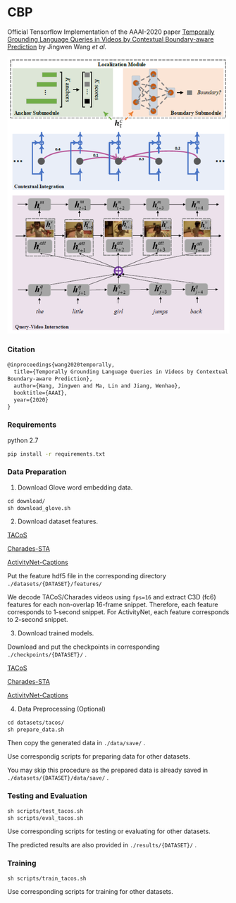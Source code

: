 # CBP
Official Tensorflow Implementation of the AAAI-2020 paper [Temporally Grounding Language Queries in Videos by Contextual Boundary-aware Prediction](https://arxiv.org/abs/1909.05010) by Jingwen Wang *et al.*

![alt text](method.png)

### Citation

    @inproceedings{wang2020temporally,
      title={Temporally Grounding Language Queries in Videos by Contextual Boundary-aware Prediction},
      author={Wang, Jingwen and Ma, Lin and Jiang, Wenhao},
      booktitle={AAAI},
      year={2020}
    }

### Requirements
python 2.7
``` bash
pip install -r requirements.txt
```

### Data Preparation
1. Download Glove word embedding data.
``` shell
cd download/
sh download_glove.sh
```

2. Download dataset features.

[TACoS](https://drive.google.com/file/d/13JLnFhSzi8MPRzOG2Ao_q-J5-T5tewcg/view?usp=sharing)

[Charades-STA](https://pan.baidu.com/s/1ODW4JIXfCCIbozPcaD_-UA)

[ActivityNet-Captions](https://pan.baidu.com/s/1W9S7_nHf3nzDm1TDjm0YBA)

Put the feature hdf5 file in the corresponding directory `./datasets/{DATASET}/features/`

We decode TACoS/Charades videos using `fps=16` and extract C3D (fc6) features for each non-overlap 16-frame snippet. Therefore, each feature corresponds to 1-second snippet. For ActivityNet, each feature corresponds to 2-second snippet.

3. Download trained models.

Download and put the checkpoints in corresponding `./checkpoints/{DATASET}/` .

[TACoS](https://drive.google.com/file/d/1cyja-U3weuo7CDYhLMMr511Yn1SiXRnc/view?usp=sharing)

[Charades-STA](https://drive.google.com/file/d/1eKupvkgD2s9ViFltXF6KPVAZr0Nu5XGu/view?usp=sharing)

[ActivityNet-Captions](https://drive.google.com/file/d/11FEUaH4Vd9TGcFaowOp4PD9Kn-GVWHEP/view?usp=sharing)


4. Data Preprocessing (Optional)
``` shell
cd datasets/tacos/
sh prepare_data.sh
```
Then copy the generated data in `./data/save/` .

Use correspondig scripts for preparing data for other datasets.

You may skip this procedure as the prepared data is already saved in `./datasets/{DATASET}/data/save/` .

### Testing and Evaluation

``` shell
sh scripts/test_tacos.sh
sh scripts/eval_tacos.sh
```
Use corresponding scripts for testing or evaluating for other datasets.

The predicted results are also provided in `./results/{DATASET}/` .

### Training

``` shell
sh scripts/train_tacos.sh
```
Use corresponding scripts for training for other datasets.